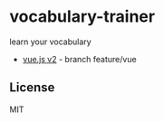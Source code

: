 # vocabulary-trainer

learn your vocabulary

* [vue.js v2](https://vuejs.org/) - branch feature/vue

## License

MIT
